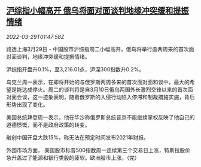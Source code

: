 <!--1648519263000-->
[沪综指小幅高开 俄乌将面对面谈判地缘冲突缓和提振情绪](https://cn.reuters.com/article/china-stock-market-open-0329-idCNKCS2LQ047)
------

<div><i>2022-03-29T01:47:58Z</i></div><p>路透上海3月29日 - 中国股市沪综指周二小幅高开，俄乌将举行逾两周来的首次面对面谈判，地缘冲突缓和提振情绪。</p><p>沪综指开盘升0.1%，至3,216.01点，沪深300指数升0.2%。</p><p>乌克兰周一表示，在即将开始的与俄罗斯两周多来的首次面对面和谈中，最大的希望是能达成停火。周二的谈判将是自3月10日俄乌两国外长激烈交锋以来的首次面对面会谈，这一迹象表明，随着俄罗斯的入侵行动陷入停滞和制裁措施实施，背后形势出现了变化。</p><p>美国总统拜登周一表示，他在华沙称俄罗斯总统普京不能继续掌权反映了他自己的道德愤慨，而不是政府政策的转变。</p><p>融创中国开盘大跌15%，称无法在预定时间发布2021年财报。 </p><p>外围市场方面， 美国股市标普500指数周一连续第三个交易日上涨，特斯拉股价急升盖过了能源和银行类股的疲软。欧洲股市上涨。（完）</p>

